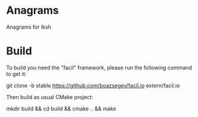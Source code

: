 # Anagrams

Anagrams for lksh

# Build

To build you need the "facil" framework, please run the following command to get it:

git clone -b stable https://github.com/boazsegev/facil.io extern/facil.io

Then build as usual CMake project:

mkdir build && cd build && cmake .. && make
